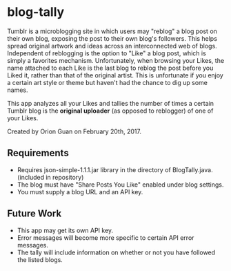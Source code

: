 # blog-tally
Tumblr is a microblogging site in which users may "reblog" a blog post on their own blog, exposing the post to their own blog's followers. This helps spread original artwork and ideas across an interconnected web of blogs. Independent of reblogging is the option to "Like" a blog post, which is simply a favorites mechanism. Unfortunately, when browsing your Likes, the name attached to each Like is the last blog to reblog the post before you Liked it, rather than that of the original artist. This is unfortunate if you enjoy a certain art style or theme but haven't had the chance to dig up some names.

This app analyzes all your Likes and tallies the number of times a certain Tumblr blog is the **original uploader** (as opposed to reblogger) of one of your Likes.

Created by Orion Guan on February 20th, 2017.

## Requirements
* Requires json-simple-1.1.1.jar library in the directory of BlogTally.java. (included in repository)
* The blog must have "Share Posts You Like" enabled under blog settings.
* You must supply a blog URL and an API key.

## Future Work
* This app may get its own API key.
* Error messages will become more specific to certain API error messages.
* The tally will include information on whether or not you have followed the listed blogs.

